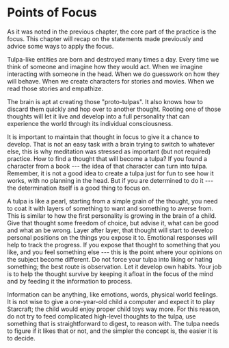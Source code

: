 # Points of Focus

As it was noted in the previous chapter, the core part of the practice is the focus. This chapter will recap on the statements made previously and advice some ways to apply the focus.

Tulpa-like entities are born and destroyed many times a day. Every time we think of someone and imagine how they would act. When we imagine interacting with someone in the head. When we do guesswork on how they will behave. When we create characters for stories and movies. When we read those stories and empathize.

The brain is apt at creating those "proto-tulpas". It also knows how to discard them quickly and hop over to another thought. Rooting one of those thoughts will let it live and develop into a full personality that can experience the world through its individual consciousness.

It is important to maintain that thought in focus to give it a chance to develop. That is not an easy task with a brain trying to switch to whatever else, this is why meditation was stressed as important (but not required) practice. How to find a thought that will become a tulpa? If you found a character from a book --- the idea of that character can turn into tulpa. Remember, it is not a good idea to create a tulpa just for fun to see how it works, with no planning in the head. But if you are determined to do it --- the determination itself is a good thing to focus on.

A tulpa is like a pearl, starting from a simple grain of the thought, you need to coat it with layers of something to want and something to averse from. This is similar to how the first personality is growing in the brain of a child. Give that thought some freedom of choice, but advise it, what can be good and what an be wrong. Layer after layer, that thought will start to develop personal positions on the things you expose it to. Emotional responses will help to track the progress. If you expose that thought to something that you like, and you feel something else --- this is the point where your opinions on the subject become different. Do not force your tulpa into liking or hating something; the best route is observation. Let it develop own habits. Your job is to help the thought survive by keeping it afloat in the focus of the mind and by feeding it the information to process.

Information can be anything, like emotions, words, physical world feelings. It is not wise to give a one-year-old child a computer and expect it to play Starcraft; the child would enjoy proper child toys way more. For this reason, do not try to feed complicated high-level thoughts to the tulpa, use something that is straightforward to digest, to reason with. The tulpa needs to figure if it likes that or not, and the simpler the concept is, the easier it is to decide.
